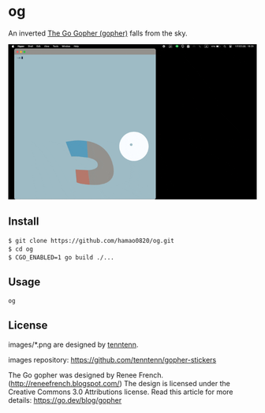# og

An inverted [The Go Gopher (gopher)](https://go.dev/blog/gopher) falls from the sky.

![](./og.gif)

## Install

```bash
$ git clone https://github.com/hamao0820/og.git
$ cd og
$ CGO_ENABLED=1 go build ./...
```

## Usage

```bash
og
```

## License

images/\*.png are designed by [tenntenn](https://tenntenn.dev/).

images repository:
https://github.com/tenntenn/gopher-stickers

The Go gopher was designed by Renee French. (http://reneefrench.blogspot.com/)
The design is licensed under the Creative Commons 3.0 Attributions license.
Read this article for more details: https://go.dev/blog/gopher

```

```

